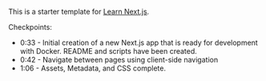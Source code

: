This is a starter template for [Learn Next.js](https://nextjs.org/learn).

Checkpoints:

- 0:33 - Initial creation of a new Next.js app that is ready for development with Docker. README and scripts have been created.
- 0:42 - Navigate between pages using client-side navigation
- 1:06 - Assets, Metadata, and CSS complete.
